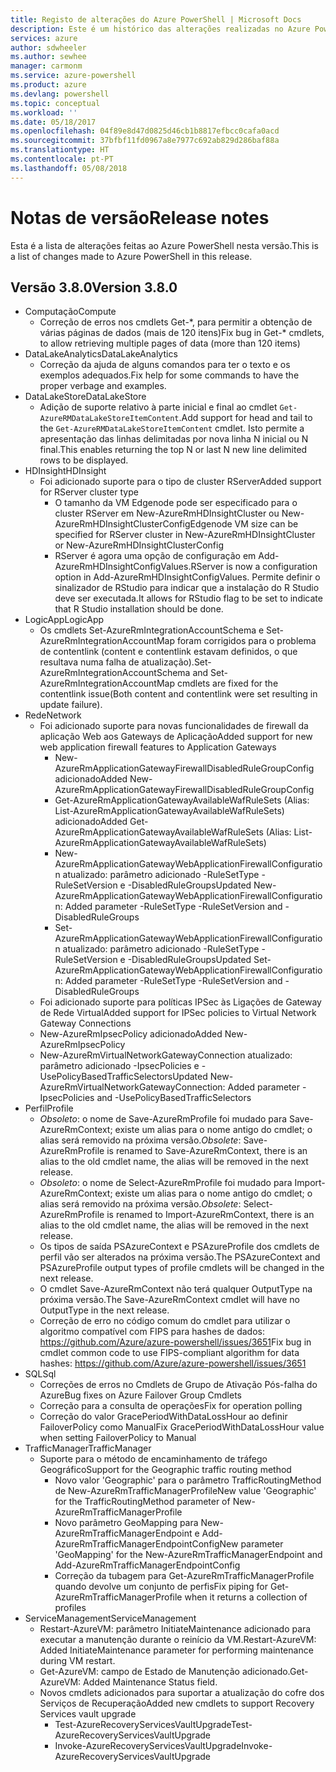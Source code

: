 ```yaml
---
title: Registo de alterações do Azure PowerShell | Microsoft Docs
description: Este é um histórico das alterações realizadas no Azure PowerShell na versão mais recente.
services: azure
author: sdwheeler
ms.author: sewhee
manager: carmonm
ms.service: azure-powershell
ms.product: azure
ms.devlang: powershell
ms.topic: conceptual
ms.workload: ''
ms.date: 05/18/2017
ms.openlocfilehash: 04f89e8d47d0825d46cb1b8817efbcc0cafa0acd
ms.sourcegitcommit: 37bfbf11fd0967a8e7977c692ab829d286baf88a
ms.translationtype: HT
ms.contentlocale: pt-PT
ms.lasthandoff: 05/08/2018
---
```

# <a name="release-notes"></a><span data-ttu-id="08c29-103">Notas de versão</span><span class="sxs-lookup"><span data-stu-id="08c29-103">Release notes</span></span>

<span data-ttu-id="08c29-104">Esta é a lista de alterações feitas ao Azure PowerShell nesta versão.</span><span class="sxs-lookup"><span data-stu-id="08c29-104">This is a list of changes made to Azure PowerShell in this release.</span></span>

## <a name="version-380"></a><span data-ttu-id="08c29-105">Versão 3.8.0</span><span class="sxs-lookup"><span data-stu-id="08c29-105">Version 3.8.0</span></span>
* <span data-ttu-id="08c29-106">Computação</span><span class="sxs-lookup"><span data-stu-id="08c29-106">Compute</span></span>
  - <span data-ttu-id="08c29-107">Correção de erros nos cmdlets Get-\*, para permitir a obtenção de várias páginas de dados (mais de 120 itens)</span><span class="sxs-lookup"><span data-stu-id="08c29-107">Fix bug in Get-\* cmdlets, to allow retrieving multiple pages of data (more than 120 items)</span></span>
* <span data-ttu-id="08c29-108">DataLakeAnalytics</span><span class="sxs-lookup"><span data-stu-id="08c29-108">DataLakeAnalytics</span></span>
  - <span data-ttu-id="08c29-109">Correção da ajuda de alguns comandos para ter o texto e os exemplos adequados.</span><span class="sxs-lookup"><span data-stu-id="08c29-109">Fix help for some commands to have the proper verbage and examples.</span></span>
* <span data-ttu-id="08c29-110">DataLakeStore</span><span class="sxs-lookup"><span data-stu-id="08c29-110">DataLakeStore</span></span>
  - <span data-ttu-id="08c29-111">Adição de suporte relativo à parte inicial e final ao cmdlet `Get-AzureRMDataLakeStoreItemContent`.</span><span class="sxs-lookup"><span data-stu-id="08c29-111">Add support for head and tail to the `Get-AzureRMDataLakeStoreItemContent` cmdlet.</span></span> <span data-ttu-id="08c29-112">Isto permite a apresentação das linhas delimitadas por nova linha N inicial ou N final.</span><span class="sxs-lookup"><span data-stu-id="08c29-112">This enables returning the top N or last N new line delimited rows to be displayed.</span></span>
* <span data-ttu-id="08c29-113">HDInsight</span><span class="sxs-lookup"><span data-stu-id="08c29-113">HDInsight</span></span>
  - <span data-ttu-id="08c29-114">Foi adicionado suporte para o tipo de cluster RServer</span><span class="sxs-lookup"><span data-stu-id="08c29-114">Added support for RServer cluster type</span></span>
    + <span data-ttu-id="08c29-115">O tamanho da VM Edgenode pode ser especificado para o cluster RServer em New-AzureRmHDInsightCluster ou New-AzureRmHDInsightClusterConfig</span><span class="sxs-lookup"><span data-stu-id="08c29-115">Edgenode VM size can be specified for RServer cluster in New-AzureRmHDInsightCluster or New-AzureRmHDInsightClusterConfig</span></span>
    + <span data-ttu-id="08c29-116">RServer é agora uma opção de configuração em Add-AzureRmHDInsightConfigValues.</span><span class="sxs-lookup"><span data-stu-id="08c29-116">RServer is now a configuration option in Add-AzureRmHDInsightConfigValues.</span></span> <span data-ttu-id="08c29-117">Permite definir o sinalizador de RStudio para indicar que a instalação do R Studio deve ser executada.</span><span class="sxs-lookup"><span data-stu-id="08c29-117">It allows for RStudio flag to be set to indicate that R Studio installation should be done.</span></span>
* <span data-ttu-id="08c29-118">LogicApp</span><span class="sxs-lookup"><span data-stu-id="08c29-118">LogicApp</span></span>
  - <span data-ttu-id="08c29-119">Os cmdlets Set-AzureRmIntegrationAccountSchema e Set-AzureRmIntegrationAccountMap foram corrigidos para o problema de contentlink (content e contentlink estavam definidos, o que resultava numa falha de atualização).</span><span class="sxs-lookup"><span data-stu-id="08c29-119">Set-AzureRmIntegrationAccountSchema and Set-AzureRmIntegrationAccountMap cmdlets are fixed for the contentlink issue(Both content and contentlink were set resulting in update failure).</span></span>
* <span data-ttu-id="08c29-120">Rede</span><span class="sxs-lookup"><span data-stu-id="08c29-120">Network</span></span>
  - <span data-ttu-id="08c29-121">Foi adicionado suporte para novas funcionalidades de firewall da aplicação Web aos Gateways de Aplicação</span><span class="sxs-lookup"><span data-stu-id="08c29-121">Added support for new web application firewall features to Application Gateways</span></span>
    + <span data-ttu-id="08c29-122">New-AzureRmApplicationGatewayFirewallDisabledRuleGroupConfig adicionado</span><span class="sxs-lookup"><span data-stu-id="08c29-122">Added New-AzureRmApplicationGatewayFirewallDisabledRuleGroupConfig</span></span>
    + <span data-ttu-id="08c29-123">Get-AzureRmApplicationGatewayAvailableWafRuleSets (Alias: List-AzureRmApplicationGatewayAvailableWafRuleSets) adicionado</span><span class="sxs-lookup"><span data-stu-id="08c29-123">Added Get-AzureRmApplicationGatewayAvailableWafRuleSets (Alias: List-AzureRmApplicationGatewayAvailableWafRuleSets)</span></span>
    + <span data-ttu-id="08c29-124">New-AzureRmApplicationGatewayWebApplicationFirewallConfiguration atualizado: parâmetro adicionado -RuleSetType -RuleSetVersion e -DisabledRuleGroups</span><span class="sxs-lookup"><span data-stu-id="08c29-124">Updated New-AzureRmApplicationGatewayWebApplicationFirewallConfiguration: Added parameter -RuleSetType -RuleSetVersion and -DisabledRuleGroups</span></span>
    + <span data-ttu-id="08c29-125">Set-AzureRmApplicationGatewayWebApplicationFirewallConfiguration atualizado: parâmetro adicionado -RuleSetType -RuleSetVersion e -DisabledRuleGroups</span><span class="sxs-lookup"><span data-stu-id="08c29-125">Updated Set-AzureRmApplicationGatewayWebApplicationFirewallConfiguration: Added parameter -RuleSetType -RuleSetVersion and -DisabledRuleGroups</span></span>
  - <span data-ttu-id="08c29-126">Foi adicionado suporte para políticas IPSec às Ligações de Gateway de Rede Virtual</span><span class="sxs-lookup"><span data-stu-id="08c29-126">Added support for IPSec policies to Virtual Network Gateway Connections</span></span>
  - <span data-ttu-id="08c29-127">New-AzureRmIpsecPolicy adicionado</span><span class="sxs-lookup"><span data-stu-id="08c29-127">Added New-AzureRmIpsecPolicy</span></span>
  - <span data-ttu-id="08c29-128">New-AzureRmVirtualNetworkGatewayConnection atualizado: parâmetro adicionado -IpsecPolicies e -UsePolicyBasedTrafficSelectors</span><span class="sxs-lookup"><span data-stu-id="08c29-128">Updated New-AzureRmVirtualNetworkGatewayConnection: Added parameter -IpsecPolicies and -UsePolicyBasedTrafficSelectors</span></span>
* <span data-ttu-id="08c29-129">Perfil</span><span class="sxs-lookup"><span data-stu-id="08c29-129">Profile</span></span>
  - <span data-ttu-id="08c29-130">*Obsoleto*: o nome de Save-AzureRmProfile foi mudado para Save-AzureRmContext; existe um alias para o nome antigo do cmdlet; o alias será removido na próxima versão.</span><span class="sxs-lookup"><span data-stu-id="08c29-130">*Obsolete*: Save-AzureRmProfile is renamed to Save-AzureRmContext, there is an alias to the old cmdlet name, the alias will be removed in the next release.</span></span>
  - <span data-ttu-id="08c29-131">*Obsoleto*: o nome de Select-AzureRmProfile foi mudado para Import-AzureRmContext; existe um alias para o nome antigo do cmdlet; o alias será removido na próxima versão.</span><span class="sxs-lookup"><span data-stu-id="08c29-131">*Obsolete*: Select-AzureRmProfile is renamed to Import-AzureRmContext, there is an alias to the old cmdlet name, the alias will be removed in the next release.</span></span>
  - <span data-ttu-id="08c29-132">Os tipos de saída PSAzureContext e PSAzureProfile dos cmdlets de perfil vão ser alterados na próxima versão.</span><span class="sxs-lookup"><span data-stu-id="08c29-132">The PSAzureContext and PSAzureProfile output types of profile cmdlets will be changed in the next release.</span></span>
  - <span data-ttu-id="08c29-133">O cmdlet Save-AzureRmContext não terá qualquer OutputType na próxima versão.</span><span class="sxs-lookup"><span data-stu-id="08c29-133">The Save-AzureRmContext cmdlet will have no OutputType in the next release.</span></span>
  - <span data-ttu-id="08c29-134">Correção de erro no código comum do cmdlet para utilizar o algoritmo compatível com FIPS para hashes de dados: https://github.com/Azure/azure-powershell/issues/3651</span><span class="sxs-lookup"><span data-stu-id="08c29-134">Fix bug in cmdlet common code to use FIPS-compliant algorithm for data hashes: https://github.com/Azure/azure-powershell/issues/3651</span></span>
* <span data-ttu-id="08c29-135">SQL</span><span class="sxs-lookup"><span data-stu-id="08c29-135">Sql</span></span>
  - <span data-ttu-id="08c29-136">Correções de erros no Cmdlets de Grupo de Ativação Pós-falha do Azure</span><span class="sxs-lookup"><span data-stu-id="08c29-136">Bug fixes on Azure Failover Group Cmdlets</span></span>
  - <span data-ttu-id="08c29-137">Correção para a consulta de operações</span><span class="sxs-lookup"><span data-stu-id="08c29-137">Fix for operation polling</span></span>
  - <span data-ttu-id="08c29-138">Correção do valor GracePeriodWithDataLossHour ao definir FailoverPolicy como Manual</span><span class="sxs-lookup"><span data-stu-id="08c29-138">Fix GracePeriodWithDataLossHour value when setting FailoverPolicy to Manual</span></span>
* <span data-ttu-id="08c29-139">TrafficManager</span><span class="sxs-lookup"><span data-stu-id="08c29-139">TrafficManager</span></span>
  - <span data-ttu-id="08c29-140">Suporte para o método de encaminhamento de tráfego Geográfico</span><span class="sxs-lookup"><span data-stu-id="08c29-140">Support for the Geographic traffic routing method</span></span>
    + <span data-ttu-id="08c29-141">Novo valor 'Geographic' para o parâmetro TrafficRoutingMethod de New-AzureRmTrafficManagerProfile</span><span class="sxs-lookup"><span data-stu-id="08c29-141">New value 'Geographic' for the TrafficRoutingMethod parameter of New-AzureRmTrafficManagerProfile</span></span>
    + <span data-ttu-id="08c29-142">Novo parâmetro GeoMapping para New-AzureRmTrafficManagerEndpoint e Add-AzureRmTrafficManagerEndpointConfig</span><span class="sxs-lookup"><span data-stu-id="08c29-142">New parameter 'GeoMapping' for the New-AzureRmTrafficManagerEndpoint and Add-AzureRmTrafficManagerEndpointConfig</span></span>
    + <span data-ttu-id="08c29-143">Correção da tubagem para Get-AzureRmTrafficManagerProfile quando devolve um conjunto de perfis</span><span class="sxs-lookup"><span data-stu-id="08c29-143">Fix piping for Get-AzureRmTrafficManagerProfile when it returns a collection of profiles</span></span>
* <span data-ttu-id="08c29-144">ServiceManagement</span><span class="sxs-lookup"><span data-stu-id="08c29-144">ServiceManagement</span></span>
  - <span data-ttu-id="08c29-145">Restart-AzureVM: parâmetro InitiateMaintenance adicionado para executar a manutenção durante o reinício da VM.</span><span class="sxs-lookup"><span data-stu-id="08c29-145">Restart-AzureVM: Added InitiateMaintenance parameter for performing maintenance during VM restart.</span></span>
  - <span data-ttu-id="08c29-146">Get-AzureVM: campo de Estado de Manutenção adicionado.</span><span class="sxs-lookup"><span data-stu-id="08c29-146">Get-AzureVM: Added Maintenance Status field.</span></span>
  - <span data-ttu-id="08c29-147">Novos cmdlets adicionados para suportar a atualização do cofre dos Serviços de Recuperação</span><span class="sxs-lookup"><span data-stu-id="08c29-147">Added new cmdlets to support Recovery Services vault upgrade</span></span>
    + <span data-ttu-id="08c29-148">Test-AzureRecoveryServicesVaultUpgrade</span><span class="sxs-lookup"><span data-stu-id="08c29-148">Test-AzureRecoveryServicesVaultUpgrade</span></span>
    + <span data-ttu-id="08c29-149">Invoke-AzureRecoveryServicesVaultUpgrade</span><span class="sxs-lookup"><span data-stu-id="08c29-149">Invoke-AzureRecoveryServicesVaultUpgrade</span></span>
